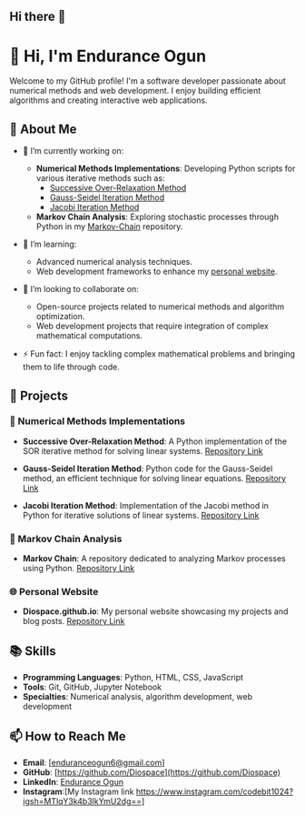 ## Hi there 👋


# 👋 Hi, I'm Endurance Ogun

Welcome to my GitHub profile! I'm a software developer passionate about numerical methods and web development. I enjoy building efficient algorithms and creating interactive web applications.

## 🚀 About Me

- 🔭 I’m currently working on:
  - **Numerical Methods Implementations**: Developing Python scripts for various iterative methods such as:
    - [Successive Over-Relaxation Method](https://github.com/Diospace/Successive-over_relaxation_method_for_iteration)
    - [Gauss-Seidel Iteration Method](https://github.com/Diospace/Gauss_Seidel_iteration_Method)
    - [Jacobi Iteration Method](https://github.com/Diospace/Jacobi-Iteration-Method-Python)
  - **Markov Chain Analysis**: Exploring stochastic processes through Python in my [Markov-Chain](https://github.com/Diospace/Markov-Chain) repository.

- 🌱 I’m learning:
  - Advanced numerical analysis techniques.
  - Web development frameworks to enhance my [personal website](https://github.com/Diospace/Diospace.github.io).

- 👯 I’m looking to collaborate on:
  - Open-source projects related to numerical methods and algorithm optimization.
  - Web development projects that require integration of complex mathematical computations.

- ⚡ Fun fact: I enjoy tackling complex mathematical problems and bringing them to life through code.

## 📂 Projects

### 🧮 Numerical Methods Implementations

- **Successive Over-Relaxation Method**: A Python implementation of the SOR iterative method for solving linear systems. [Repository Link](https://github.com/Diospace/Successive-over_relaxation_method_for_iteration)

- **Gauss-Seidel Iteration Method**: Python code for the Gauss-Seidel method, an efficient technique for solving linear equations. [Repository Link](https://github.com/Diospace/Gauss_Seidel_iteration_Method)

- **Jacobi Iteration Method**: Implementation of the Jacobi method in Python for iterative solutions of linear systems. [Repository Link](https://github.com/Diospace/Jacobi-Iteration-Method-Python)

### 🔗 Markov Chain Analysis

- **Markov Chain**: A repository dedicated to analyzing Markov processes using Python. [Repository Link](https://github.com/Diospace/Markov-Chain)

### 🌐 Personal Website

- **Diospace.github.io**: My personal website showcasing my projects and blog posts. [Repository Link](https://github.com/Diospace/Diospace.github.io)

## 📚 Skills

- **Programming Languages**: Python, HTML, CSS, JavaScript
- **Tools**: Git, GitHub, Jupyter Notebook
- **Specialties**: Numerical analysis, algorithm development, web development

## 📫 How to Reach Me

- **Email**: [enduranceogun6@gmail.com]
- **GitHub**: [https://github.com/Diospace](https://github.com/Diospace)
- **LinkedIn**: [Endurance Ogun](https://www.linkedin.com/in/endurance-ogun-4b249321a)
- **Instagram**:[My Instagram link
https://www.instagram.com/codebit1024?igsh=MTlqY3k4b3lkYmU2dg==]

<!--
**Diospace/Diospace** is a ✨ _special_ ✨ repository because its `README.md` (this file) appears on your GitHub profile.

Here are some ideas to get you started:

- 🔭 I’m currently working on ...
- 🌱 I’m currently learning ...
- 👯 I’m looking to collaborate on ...
- 🤔 I’m looking for help with ...
- 💬 Ask me about ...
- 📫 How to reach me: ...
- 😄 Pronouns: ...
- ⚡ Fun fact: ...
-->
